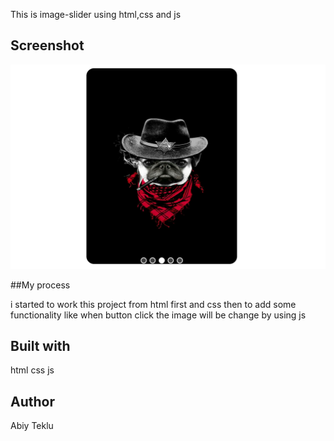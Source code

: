 This is image-slider using html,css and js

## Screenshot

![ScreenShot](Screenshot.png)

##My process

i started to work this project from html first and css then to add some functionality like when button click 
the image will be change by using js

## Built with

html css js

## Author

Abiy Teklu
